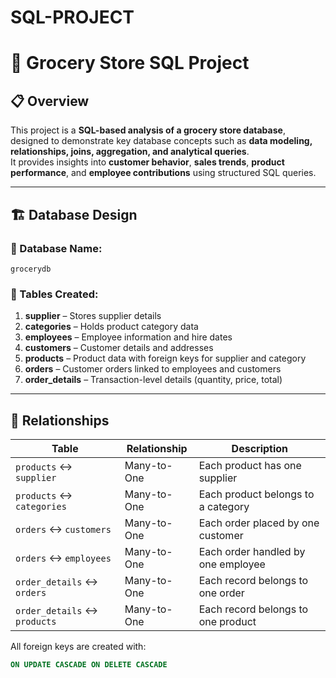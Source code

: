 # SQL-PROJECT
# 🛒 Grocery Store SQL Project

## 📋 Overview
This project is a **SQL-based analysis of a grocery store database**, designed to demonstrate key database concepts such as **data modeling, relationships, joins, aggregation, and analytical queries**.  
It provides insights into **customer behavior**, **sales trends**, **product performance**, and **employee contributions** using structured SQL queries.

---

## 🏗️ Database Design

### 📂 Database Name:
`grocerydb`

### 🧩 Tables Created:
1. **supplier** – Stores supplier details  
2. **categories** – Holds product category data  
3. **employees** – Employee information and hire dates  
4. **customers** – Customer details and addresses  
5. **products** – Product data with foreign keys for supplier and category  
6. **orders** – Customer orders linked to employees and customers  
7. **order_details** – Transaction-level details (quantity, price, total)

---

## 🔑 Relationships

| Table | Relationship | Description |
|--------|---------------|-------------|
| `products` ↔ `supplier` | Many-to-One | Each product has one supplier |
| `products` ↔ `categories` | Many-to-One | Each product belongs to a category |
| `orders` ↔ `customers` | Many-to-One | Each order placed by one customer |
| `orders` ↔ `employees` | Many-to-One | Each order handled by one employee |
| `order_details` ↔ `orders` | Many-to-One | Each record belongs to one order |
| `order_details` ↔ `products` | Many-to-One | Each record belongs to one product |

All foreign keys are created with:
```sql
ON UPDATE CASCADE ON DELETE CASCADE
